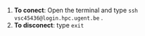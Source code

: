 1. **To conect**: Open the terminal and type `ssh vsc45436@login.hpc.ugent.be` .
2. **To disconect**: type `exit`

